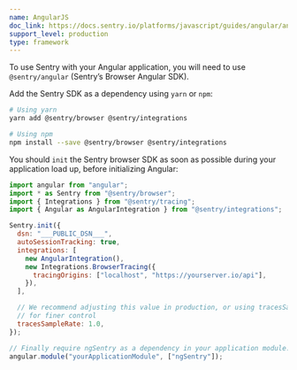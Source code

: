 ```yaml
---
name: AngularJS
doc_link: https://docs.sentry.io/platforms/javascript/guides/angular/angular1/
support_level: production
type: framework
---
```


To use Sentry with your Angular application, you will need to use `@sentry/angular` (Sentry’s Browser Angular SDK).

Add the Sentry SDK as a dependency using `yarn` or `npm`:

```bash
# Using yarn
yarn add @sentry/browser @sentry/integrations

# Using npm
npm install --save @sentry/browser @sentry/integrations
```

You should `init` the Sentry browser SDK as soon as possible during your application load up, before initializing Angular:

```javascript
import angular from "angular";
import * as Sentry from "@sentry/browser";
import { Integrations } from "@sentry/tracing";
import { Angular as AngularIntegration } from "@sentry/integrations";

Sentry.init({
  dsn: "___PUBLIC_DSN___",
  autoSessionTracking: true,
  integrations: [
    new AngularIntegration(),
    new Integrations.BrowserTracing({
      tracingOrigins: ["localhost", "https://yourserver.io/api"],
    }),
  ],

  // We recommend adjusting this value in production, or using tracesSampler
  // for finer control
  tracesSampleRate: 1.0,
});

// Finally require ngSentry as a dependency in your application module.
angular.module("yourApplicationModule", ["ngSentry"]);
```
